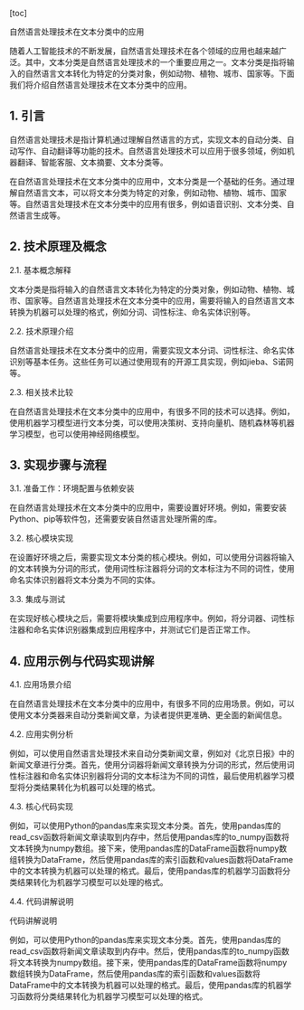 
[toc]                    
                
                
自然语言处理技术在文本分类中的应用

随着人工智能技术的不断发展，自然语言处理技术在各个领域的应用也越来越广泛。其中，文本分类是自然语言处理技术的一个重要应用之一。文本分类是指将输入的自然语言文本转化为特定的分类对象，例如动物、植物、城市、国家等。下面我们将介绍自然语言处理技术在文本分类中的应用。

## 1. 引言

自然语言处理技术是指计算机通过理解自然语言的方式，实现文本的自动分类、自动写作、自动翻译等功能的技术。自然语言处理技术可以应用于很多领域，例如机器翻译、智能客服、文本摘要、文本分类等。

在自然语言处理技术在文本分类中的应用中，文本分类是一个基础的任务。通过理解自然语言文本，可以将文本分类为特定的对象，例如动物、植物、城市、国家等。自然语言处理技术在文本分类中的应用有很多，例如语音识别、文本分类、自然语言生成等。

## 2. 技术原理及概念

2.1. 基本概念解释

文本分类是指将输入的自然语言文本转化为特定的分类对象，例如动物、植物、城市、国家等。自然语言处理技术在文本分类中的应用，需要将输入的自然语言文本转换为机器可以处理的格式，例如分词、词性标注、命名实体识别等。

2.2. 技术原理介绍

自然语言处理技术在文本分类中的应用，需要实现文本分词、词性标注、命名实体识别等基本任务。这些任务可以通过使用现有的开源工具实现，例如jieba、S诺网等。

2.3. 相关技术比较

在自然语言处理技术在文本分类中的应用中，有很多不同的技术可以选择。例如，使用机器学习模型进行文本分类，可以使用决策树、支持向量机、随机森林等机器学习模型，也可以使用神经网络模型。

## 3. 实现步骤与流程

3.1. 准备工作：环境配置与依赖安装

在自然语言处理技术在文本分类中的应用中，需要设置好环境。例如，需要安装Python、pip等软件包，还需要安装自然语言处理所需的库。

3.2. 核心模块实现

在设置好环境之后，需要实现文本分类的核心模块。例如，可以使用分词器将输入的文本转换为分词的形式，使用词性标注器将分词的文本标注为不同的词性，使用命名实体识别器将文本分类为不同的实体。

3.3. 集成与测试

在实现好核心模块之后，需要将模块集成到应用程序中。例如，将分词器、词性标注器和命名实体识别器集成到应用程序中，并测试它们是否正常工作。

## 4. 应用示例与代码实现讲解

4.1. 应用场景介绍

在自然语言处理技术在文本分类中的应用中，有很多不同的应用场景。例如，可以使用文本分类器来自动分类新闻文章，为读者提供更准确、更全面的新闻信息。

4.2. 应用实例分析

例如，可以使用自然语言处理技术来自动分类新闻文章，例如对《北京日报》中的新闻文章进行分类。首先，使用分词器将新闻文章转换为分词的形式，然后使用词性标注器和命名实体识别器将分词的文本标注为不同的词性，最后使用机器学习模型将分类结果转化为机器可以处理的格式。

4.3. 核心代码实现

例如，可以使用Python的pandas库来实现文本分类。首先，使用pandas库的read_csv函数将新闻文章读取到内存中，然后使用pandas库的to_numpy函数将文本转换为numpy数组。接下来，使用pandas库的DataFrame函数将numpy数组转换为DataFrame，然后使用pandas库的索引函数和values函数将DataFrame中的文本转换为机器可以处理的格式。最后，使用pandas库的机器学习函数将分类结果转化为机器学习模型可以处理的格式。

4.4. 代码讲解说明

代码讲解说明

例如，可以使用Python的pandas库来实现文本分类。首先，使用pandas库的read_csv函数将新闻文章读取到内存中。然后，使用pandas库的to_numpy函数将文本转换为numpy数组。接下来，使用pandas库的DataFrame函数将numpy数组转换为DataFrame，然后使用pandas库的索引函数和values函数将DataFrame中的文本转换为机器可以处理的格式。最后，使用pandas库的机器学习函数将分类结果转化为机器学习模型可以处理的格式。

